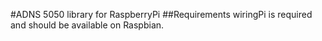 #ADNS 5050 library for RaspberryPi
##Requirements
wiringPi is required and should be available on Raspbian.